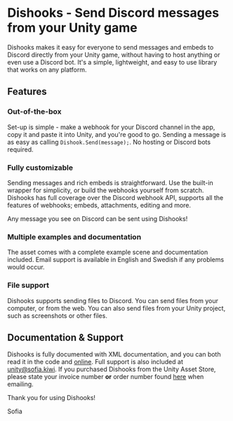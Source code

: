 # Dishooks - Send Discord messages from your Unity game

Dishooks makes it easy for everyone to send messages and embeds to Discord directly from your Unity game, without having to host anything or even use a Discord bot. It's a simple, lightweight, and easy to use library that works on any platform.

## Features
### Out-of-the-box
Set-up is simple - make a webhook for your Discord channel in the app, copy it and paste it into Unity, and you're good to go. Sending a message is as easy as calling `Dishook.Send(message);`. No hosting or Discord bots required.

### Fully customizable
Sending messages and rich embeds is straightforward. Use the built-in wrapper for simplicity, or build the webhooks yourself from scratch. Dishooks has full coverage over the Discord webhook API, supports all the features of webhooks; embeds, attachments, editing and more.

Any message you see on Discord can be sent using Dishooks!

### Multiple examples and documentation
The asset comes with a complete example scene and documentation included. Email support is available in English and Swedish if any problems would occur.

### File support 
Dishooks supports sending files to Discord. You can send files from your computer, or from the web. You can also send files from your Unity project, such as screenshots or other files.

## Documentation & Support
Dishooks is fully documented with XML documentation, and you can both read it in the code and [online](api). Full support is also included at [unity@sofia.kiwi](mailto:unity@sofia.kiwi). If you purchased Dishooks from the Unity Asset Store, please state your invoice number **or** order number found [here](https://assetstore.unity.com/orders) when emailing.

Thank you for using Dishooks!

Sofia